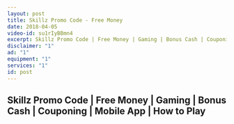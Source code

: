 ```yaml
---
layout: post
title: Skillz Promo Code - Free Money
date: 2018-04-05
video-id: su1rIyBBmn4
excerpt: Skillz Promo Code | Free Money | Gaming | Bonus Cash | Couponing | Mobile App | How to Play
disclaimer: "1"
ad: "1"
equipment: "1"
services: "1"
id: post
---
```


## Skillz Promo Code | Free Money | Gaming | Bonus Cash | Couponing | Mobile App | How to Play